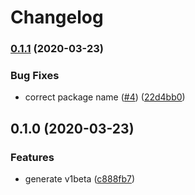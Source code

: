 # Changelog

### [0.1.1](https://www.github.com/googleapis/python-game-servers/compare/v0.1.0...v0.1.1) (2020-03-23)


### Bug Fixes

* correct package name ([#4](https://www.github.com/googleapis/python-game-servers/issues/4)) ([22d4bb0](https://www.github.com/googleapis/python-game-servers/commit/22d4bb05cd072beb63f5c00edbabd3642dd15bb8))

## 0.1.0 (2020-03-23)


### Features

* generate v1beta ([c888fb7](https://www.github.com/googleapis/python-game-servers/commit/c888fb7dd6c5d57ee4709624ab88b8fe2fd4286f))
